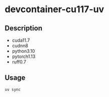 # devcontainer-cu117-uv

## Description

- cuda11.7
- cudnn8
- python3.10
- pytorch1.13
- ruff0.7

## Usage

```Terminal
uv sync
```
